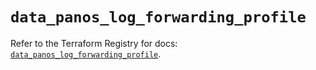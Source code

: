 # `data_panos_log_forwarding_profile`

Refer to the Terraform Registry for docs: [`data_panos_log_forwarding_profile`](https://registry.terraform.io/providers/paloaltonetworks/panos/2.0.5/docs/data-sources/log_forwarding_profile).
